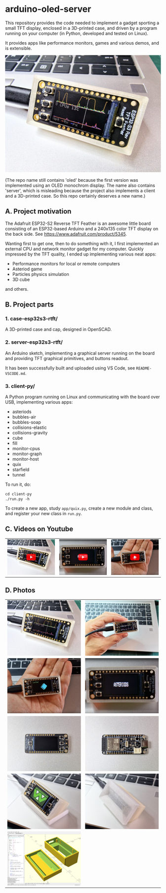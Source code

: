 # arduino-oled-server

This repository provides the code needed to implement a gadget
sporting a small TFT display, enclosed in a 3D-printed case, and
driven by a program running on your computer (in Python, developed and
tested on Linux).

It provides apps like performance monitors, games and various demos,
and is extensible.

![Alt text](media/20240525_133408-thumb.png?raw=true "Title")

(The repo name still contains 'oled' because the first version was
implemented using an OLED monochrom display. The name also contains
'server', which is misleading because the project also implements a
client and a 3D-printed case. So this repo certainly deserves a new
name.)

## A. Project motivation

The Adafruit ESP32-S2 Reverse TFT Feather is an awesome little board
consisting of an ESP32-based Arduino and a 240x135 color TFT display
on the back side. See https://www.adafruit.com/product/5345.

Wanting first to get one, then to do something with it, I first
implemented an external CPU and network monitor gadget for my
computer. Quickly impressed by the TFT quality, I ended up
implementing various neat apps:

- Performance monitors for local or remote computers
- Asteriod game
- Particles physics simulation
- 3D cube

and others.

## B. Project parts

### 1. case-esp32s3-rtft/

A 3D-printed case and cap, designed in OpenSCAD.

### 2. server-esp32s3-rtft/

An Arduino sketch, implementing a graphical server running on the
board and providing TFT graphical primitives, and buttons readout.

It has been successfully built and uploaded using VS Code, see
`README-VSCODE.md`.

### 3. client-py/

A Python program running on Linux and communicating with the board
over USB, implementing various apps:

  - asteriods
  - bubbles-air
  - bubbles-soap
  - collisions-elastic
  - collisions-gravity
  - cube
  - fill
  - monitor-cpus
  - monitor-graph
  - monitor-host
  - quix
  - starfield
  - tunnel

To run it, do:
```
cd client-py
./run.py -h
```

To create a new app, study `app/quix.py`, create a new module and
class, and register your new class in `run.py`.

## C. Videos on Youtube

|            |             |             |
|------------|-------------|-------------|
| [![Video on Youtube](media/yt-Nq5qLFQl3gA.jpg)](https://youtu.be/Nq5qLFQl3gA) | [![Video on Youtube](media/yt-HaPi0cx6-W8.jpg)](https://youtu.be/HaPi0cx6-W8) | [![Video on Youtube](media/yt-vNK-JPLklLs.jpg)](https://youtu.be/vNK-JPLklLs) | |

## D. Photos
|            |             |
|------------|-------------|
| ![CPU+net monitor](media/20240525_145648.jpg?raw=true        "CPU+net monitor") | ![CPU+net monitor ](media/20240525_144050.jpg?raw=true       "CPU+net monitor" ) |
| ![Playing 3D cube](media/20240525_142735-thumb.png?raw=true  "Playing 3D cube") | ![Playing Asteriod](media/20240525_132939-thumb.png?raw=true "Playing Asteriod") |
| ![TFT side       ](media/20240525_144544.jpg?raw=true        "TFT side"       ) | ![ESP32 side      ](media/20240525_144614.jpg?raw=true       "ESP32 side"      ) |
| ![Case on cap    ](media/20240525_124410.jpg?raw=true        "Case on cap"    ) | ![Case closed     ](media/20240525_124520.jpg?raw=true       "Case closed"     ) |
| ![Case on cap    ](media/esp32s3-rtft-case.scad.png?raw=true "Case on cap"    ) |  |

